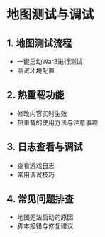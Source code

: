 # 地图测试与调试

## 1. 地图测试流程
- 一键启动War3进行测试
- 测试环境配置

## 2. 热重载功能
- 修改内容实时生效
- 热重载的使用方法与注意事项

## 3. 日志查看与调试
- 查看游戏日志
- 常用调试技巧

## 4. 常见问题排查
- 地图无法启动的原因
- 脚本报错与修复建议
